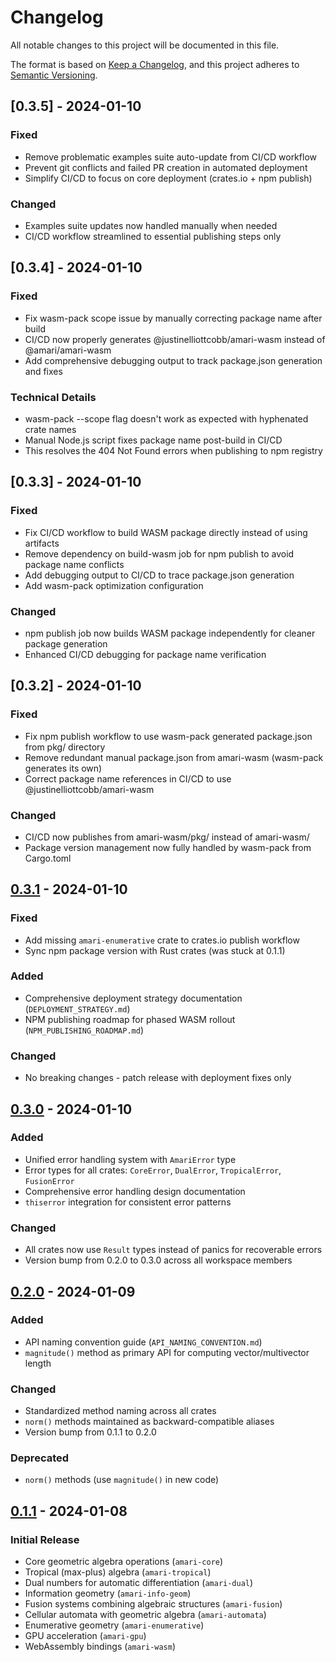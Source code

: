 # Changelog

All notable changes to this project will be documented in this file.

The format is based on [Keep a Changelog](https://keepachangelog.com/en/1.0.0/),
and this project adheres to [Semantic Versioning](https://semver.org/spec/v2.0.0.html).

## [0.3.5] - 2024-01-10

### Fixed
- Remove problematic examples suite auto-update from CI/CD workflow
- Prevent git conflicts and failed PR creation in automated deployment
- Simplify CI/CD to focus on core deployment (crates.io + npm publish)

### Changed
- Examples suite updates now handled manually when needed
- CI/CD workflow streamlined to essential publishing steps only

## [0.3.4] - 2024-01-10

### Fixed
- Fix wasm-pack scope issue by manually correcting package name after build
- CI/CD now properly generates @justinelliottcobb/amari-wasm instead of @amari/amari-wasm
- Add comprehensive debugging output to track package.json generation and fixes

### Technical Details
- wasm-pack --scope flag doesn't work as expected with hyphenated crate names
- Manual Node.js script fixes package name post-build in CI/CD
- This resolves the 404 Not Found errors when publishing to npm registry

## [0.3.3] - 2024-01-10

### Fixed
- Fix CI/CD workflow to build WASM package directly instead of using artifacts
- Remove dependency on build-wasm job for npm publish to avoid package name conflicts
- Add debugging output to CI/CD to trace package.json generation
- Add wasm-pack optimization configuration

### Changed
- npm publish job now builds WASM package independently for cleaner package generation
- Enhanced CI/CD debugging for package name verification

## [0.3.2] - 2024-01-10

### Fixed
- Fix npm publish workflow to use wasm-pack generated package.json from pkg/ directory
- Remove redundant manual package.json from amari-wasm (wasm-pack generates its own)
- Correct package name references in CI/CD to use @justinelliottcobb/amari-wasm

### Changed
- CI/CD now publishes from amari-wasm/pkg/ instead of amari-wasm/
- Package version management now fully handled by wasm-pack from Cargo.toml

## [0.3.1] - 2024-01-10

### Fixed
- Add missing `amari-enumerative` crate to crates.io publish workflow
- Sync npm package version with Rust crates (was stuck at 0.1.1)

### Added
- Comprehensive deployment strategy documentation (`DEPLOYMENT_STRATEGY.md`)
- NPM publishing roadmap for phased WASM rollout (`NPM_PUBLISHING_ROADMAP.md`)

### Changed
- No breaking changes - patch release with deployment fixes only

## [0.3.0] - 2024-01-10

### Added
- Unified error handling system with `AmariError` type
- Error types for all crates: `CoreError`, `DualError`, `TropicalError`, `FusionError`
- Comprehensive error handling design documentation
- `thiserror` integration for consistent error patterns

### Changed
- All crates now use `Result` types instead of panics for recoverable errors
- Version bump from 0.2.0 to 0.3.0 across all workspace members

## [0.2.0] - 2024-01-09

### Added
- API naming convention guide (`API_NAMING_CONVENTION.md`)
- `magnitude()` method as primary API for computing vector/multivector length

### Changed
- Standardized method naming across all crates
- `norm()` methods maintained as backward-compatible aliases
- Version bump from 0.1.1 to 0.2.0

### Deprecated
- `norm()` methods (use `magnitude()` in new code)

## [0.1.1] - 2024-01-08

### Initial Release
- Core geometric algebra operations (`amari-core`)
- Tropical (max-plus) algebra (`amari-tropical`)
- Dual numbers for automatic differentiation (`amari-dual`)
- Information geometry (`amari-info-geom`)
- Fusion systems combining algebraic structures (`amari-fusion`)
- Cellular automata with geometric algebra (`amari-automata`)
- Enumerative geometry (`amari-enumerative`)
- GPU acceleration (`amari-gpu`)
- WebAssembly bindings (`amari-wasm`)

[0.3.1]: https://github.com/justinelliottcobb/Amari/compare/v0.3.0...v0.3.1
[0.3.0]: https://github.com/justinelliottcobb/Amari/compare/v0.2.0...v0.3.0
[0.2.0]: https://github.com/justinelliottcobb/Amari/compare/v0.1.1...v0.2.0
[0.1.1]: https://github.com/justinelliottcobb/Amari/releases/tag/v0.1.1